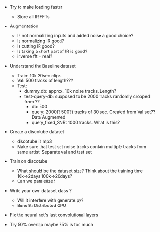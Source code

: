 - Try to make loading faster
  - Store all IR FFTs

- Augmentation
  - Is not normalizing inputs and added noise a good choice?
  - Is normalizing IR good?
  - Is cutting IR good?
  - Is taking a short part of IR is good?
  - inverse fft + real?

- Understand the Baseline dataset
  - Train: 10k 30sec clips
  - Val: 500 tracks of length???
  - Test:
    - dummy_db: approx. 10k noise tracks. Length?
    - test-query-db: supposed to be 2000 tracks randomly cropped from ??
      - db: 500
      - query: 2000(? 500?) tracks of 30 sec. Created from Val set?? Data Augmented
      - query_fixed_SNR: 1000 tracks. What is this?

- Create a discotube dataset
  - discotube is mp3
  - Make sure that test set noise tracks contain multiple tracks from same artist. Separate val and test set

- Train on discotube
  - What should be the dataset size? Think about the training time 10k=>2days 100k=>20days?
  - Can we paralelize?

- Write your own dataset class ?
  - Will it interfere with generate.py?
  - Benefit: Distributed GPU

- Fix the neural net's last convolutional layers

- Try 50% overlap maybe 75% is too much